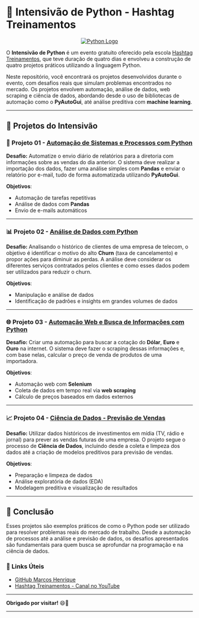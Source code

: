 # 🐍 Intensivão de Python - Hashtag Treinamentos

<p align="center">
  <a href="https://github.com/marcoshsq/Marcos_Henrique_Portfolio">
    <img src="https://www.python.org/static/community_logos/python-logo-inkscape.svg" alt="Python Logo">
  </a>
</p>

O **Intensivão de Python** é um evento gratuito oferecido pela escola [Hashtag Treinamentos](https://www.youtube.com/c/HashtagPrograma%C3%A7%C3%A3o/videos), que teve duração de quatro dias e envolveu a construção de quatro projetos práticos utilizando a linguagem Python.

Neste repositório, você encontrará os projetos desenvolvidos durante o evento, com desafios reais que simulam problemas encontrados no mercado. Os projetos envolvem automação, análise de dados, web scraping e ciência de dados, abordando desde o uso de bibliotecas de automação como o **PyAutoGui**, até análise preditiva com **machine learning**.

---

## 🚀 Projetos do Intensivão

### 🔧 Projeto 01 - [**Automação de Sistemas e Processos com Python**](https://github.com/marcoshsq/Intensivo_de_Python/tree/main/01.%20Automa%C3%A7%C3%A3o%20de%20Sistemas%20e%20Processos%20com%20Python)

**Desafio:**
Automatize o envio diário de relatórios para a diretoria com informações sobre as vendas do dia anterior. O sistema deve realizar a importação dos dados, fazer uma análise simples com **Pandas** e enviar o relatório por e-mail, tudo de forma automatizada utilizando **PyAutoGui**.

**Objetivos**:
- Automação de tarefas repetitivas
- Análise de dados com **Pandas**
- Envio de e-mails automáticos

---

### 📊 Projeto 02 - [**Análise de Dados com Python**](https://github.com/marcoshsq/Intensivo_de_Python/tree/main/02.%20An%C3%A1lise%20de%20Dados%20com%20Python)

**Desafio:**
Analisando o histórico de clientes de uma empresa de telecom, o objetivo é identificar o motivo do alto **Churn** (taxa de cancelamento) e propor ações para diminuir as perdas. A análise deve considerar os diferentes serviços contratados pelos clientes e como esses dados podem ser utilizados para reduzir o churn.

**Objetivos**:
- Manipulação e análise de dados
- Identificação de padrões e insights em grandes volumes de dados

---

### 🌐 Projeto 03 - [**Automação Web e Busca de Informações com Python**](https://github.com/marcoshsq/Intensivo_de_Python/tree/main/03.%20Automa%C3%A7%C3%A3o%20Web%20e%20Busca%20de%20Informa%C3%A7%C3%B5es%20com%20Python)

**Desafio:**
Criar uma automação para buscar a cotação do **Dólar**, **Euro** e **Ouro** na internet. O sistema deve fazer o scraping dessas informações e, com base nelas, calcular o preço de venda de produtos de uma importadora.

**Objetivos**:
- Automação web com **Selenium**
- Coleta de dados em tempo real via **web scraping**
- Cálculo de preços baseados em dados externos

---

### 📈 Projeto 04 - [**Ciência de Dados - Previsão de Vendas**](https://github.com/marcoshsq/Intensivo_de_Python/tree/main/04.%20Projeto%20Ci%C3%AAncia%20de%20Dados%20-%20Previs%C3%A3o%20de%20Vendas)

**Desafio:**
Utilizar dados históricos de investimentos em mídia (TV, rádio e jornal) para prever as vendas futuras de uma empresa. O projeto segue o processo de **Ciência de Dados**, incluindo desde a coleta e limpeza dos dados até a criação de modelos preditivos para previsão de vendas.

**Objetivos**:
- Preparação e limpeza de dados
- Análise exploratória de dados (EDA)
- Modelagem preditiva e visualização de resultados

---

## 🎯 Conclusão

Esses projetos são exemplos práticos de como o Python pode ser utilizado para resolver problemas reais do mercado de trabalho. Desde a automação de processos até a análise e previsão de dados, os desafios apresentados são fundamentais para quem busca se aprofundar na programação e na ciência de dados.

### 🔗 Links Úteis
- [GitHub Marcos Henrique](https://github.com/marcoshsq)
- [Hashtag Treinamentos - Canal no YouTube](https://www.youtube.com/c/HashtagPrograma%C3%A7%C3%A3o/videos)

---

**Obrigado por visitar!** 😄👋

---
